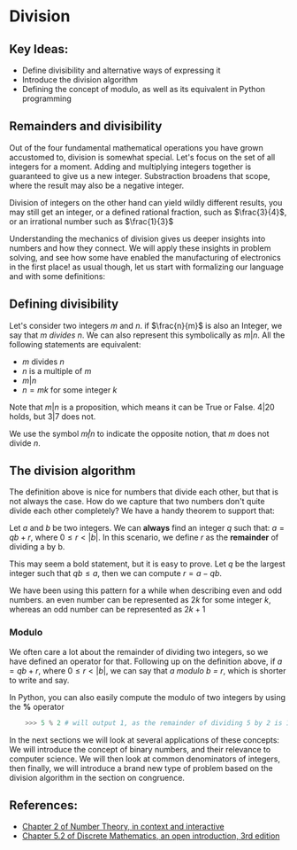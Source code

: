 # Division
## Key Ideas:
- Define divisibility and alternative ways of expressing it
- Introduce the division algorithm
- Defining the concept of modulo, as well as its equivalent in Python programming

## Remainders and divisibility

Out of the four fundamental mathematical operations you have grown accustomed to, division is somewhat special. Let's focus on the set of all integers for a moment. Adding and multiplying integers together is guaranteed to give us a new integer. Substraction broadens that scope, where the result may also be a negative integer.

Division of integers on the other hand can yield wildly different results, you may still get an integer, or a defined rational fraction, such as $\frac{3}{4}$, or an irrational number such as $\frac{1}{3}$

Understanding the mechanics of division gives us deeper insights into numbers and how they connect. We will apply these insights in problem solving, and see how some have enabled the manufacturing of electronics in the first place! as usual though, let us start with formalizing our language and with some definitions:

## Defining divisibility

Let's consider two integers *m* and *n*. if $\frac{n}{m}$ is also an Integer, we say that *m divides n*. We can also represent this symbolically as $m | n$. All the following statements are equivalent:

- *m* divides *n*
- *n* is a multiple of *m*
- $m | n$
- $n = mk$ for some integer *k*

Note that $m | n$ is a proposition, which means it can be True or False. $4 | 20$ holds, but $3 | 7$ does not.

We use the symbol $m \not | n$ to indicate the opposite notion, that *m* does not divide *n*.

## The division algorithm

The definition above is nice for numbers that divide each other, but that is not always the case. How do we capture that two numbers don't quite divide each other completely? We have a handy theorem to support that:

Let *a* and *b* be two integers. We can **always** find an integer *q* such that: $a = qb + r$, where $0 \leq r < |b|$. In this scenario, we define *r* as the **remainder** of dividing a by b.

This may seem a bold statement, but it is easy to prove. Let *q* be the largest integer such that $qb \leq a$, then we can compute $r = a - qb$.

We have been using this pattern for a while when describing even and odd numbers. an even number can be represented as $2k$ for some integer *k*, whereas an odd number can be represented as $2k + 1$

### Modulo

We often care a lot about the remainder of dividing two integers, so we have defined an operator for that. Following up on the definition above, if $a = qb + r$, where $0 \leq r < |b|$, we can say that *a modulo b = r*, which is shorter to write and say. 

In Python, you can also easily compute the modulo of two integers by using the **%** operator
```Python
	>>> 5 % 2 # will output 1, as the remainder of dividing 5 by 2 is 1
```


In the next sections we will look at several applications of these concepts: We will introduce the concept of binary numbers, and their relevance to computer science. We will then look at common denominators of integers, then finally, we will introduce a brand new type of problem based on the division algorithm in the section on congruence.

## References:

- [Chapter 2 of Number Theory, in context and interactive](https://math.gordon.edu/ntic/ntic/section-div-alg.html)
- [Chapter 5.2 of Discrete Mathematics, an open introduction, 3rd edition](https://discrete.openmathbooks.org/dmoi3/sec_addtops-numbth.html)